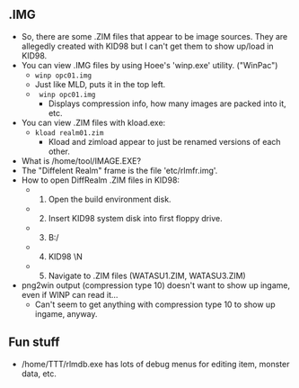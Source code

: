 ## .IMG
* So, there are some .ZIM files that appear to be image sources. They are allegedly created with KID98 but I can't get them to show up/load in KID98.
* You can view .IMG files by using Hoee's 'winp.exe' utility. ("WinPac")
	* ```winp opc01.img```
	* Just like MLD, puts it in the top left.
	* ``` winp opc01.img```
		* Displays compression info, how many images are packed into it, etc.
* You can view .ZIM files with kload.exe:
	* ```kload realm01.zim```
		* Kload and zimload appear to just be renamed versions of each other.
* What is /home/tool/IMAGE.EXE?
* The "Diffelent Realm" frame is the file 'etc/rlmfr.img'.
* How to open DiffRealm .ZIM files in KID98:
	* 1) Open the build environment disk.
	* 2) Insert KID98 system disk into first floppy drive.
	* 3) B:/
	* 4) KID98 \N
	* 5) Navigate to .ZIM files (WATASU1.ZIM, WATASU3.ZIM)
* png2win output (compression type 10) doesn't want to show up ingame, even if WINP can read it...
	* Can't seem to get anything with compression type 10 to show up ingame, anyway.

## Fun stuff
* /home/TTT/rlmdb.exe has lots of debug menus for editing item, monster data, etc.